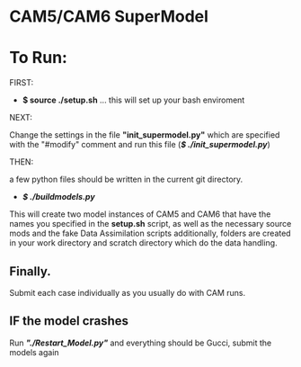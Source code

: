 # CAM5/CAM6 SuperModel


# To Run: 
FIRST:
- **$ source ./setup.sh** ... this will set up your bash enviroment

NEXT:

Change the settings in the file **"init_supermodel.py"** which are specified with the "#modify" comment and run this file (***$ ./init_supermodel.py***)

THEN: 

a few python files should be written in the current git directory. 

- ***$ ./buildmodels.py***

This will create two model instances of CAM5 and CAM6 that have the names you specified in the **setup.sh** script, as well as the necessary source mods and the fake Data Assimilation scripts additionally, folders are created in your work directory and scratch directory which do the data handling. 

## Finally. 

Submit each case individually as you usually do with CAM runs. 

## IF the model crashes

Run ***"./Restart_Model.py"*** and everything should be Gucci, submit the models again
